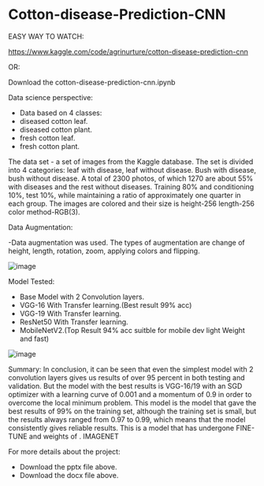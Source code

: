 # Cotton-disease-Prediction-CNN

EASY WAY TO WATCH:

https://www.kaggle.com/code/agrinurture/cotton-disease-prediction-cnn

OR:

Download the cotton-disease-prediction-cnn.ipynb 

Data science perspective:

- Data based on 4 classes:
- diseased cotton leaf.
- diseased cotton plant.
- fresh cotton leaf.
- fresh cotton plant.

The data set - a set of images from the Kaggle database. The set is divided into 4 categories: leaf with disease, leaf without disease. Bush with disease, bush without disease.
A total of 2300 photos, of which 1270 are about 55% with diseases and the rest without diseases. Training 80% and conditioning 10%, test 10%, while maintaining a ratio of approximately one quarter in each group.
The images are colored and their size is height-256 length-256 color method-RGB(3).

Data Augmentation:

-Data augmentation was used. The types of augmentation are change of height, length, rotation, zoom, applying colors and flipping.

 ![image](https://user-images.githubusercontent.com/109544498/224564259-b420fb09-3ba2-4404-8ebb-166d7d4e8493.png)

Model Tested:
- Base Model with 2 Convolution layers.
- VGG-16 With Transfer learning.(Best result 99% acc)
- VGG-19 With Transfer learning.
- ResNet50 With Transfer learning.
- MobileNetV2.(Top Result 94% acc suitble for mobile dev light Weight and fast)

![image](https://user-images.githubusercontent.com/109544498/224576661-1aaca4f0-14f3-4b53-b516-cec998650dbc.png)



Summary:
In conclusion, it can be seen that even the simplest model with 2 convolution layers gives us results of over 95 percent in both testing and validation.
But the model with the best results is VGG-16/19 with an SGD optimizer with a learning curve of 0.001 and a momentum of 0.9 in order to overcome the local minimum problem.
This model is the model that gave the best results of 99% on the training set, although the training set is small, but the results always ranged from 0.97 to 0.99, which means that the model consistently gives reliable results.
This is a model that has undergone FINE-TUNE and weights of . IMAGENET


For more details about the project:

- Download the pptx file above.
- Download the docx file above.

